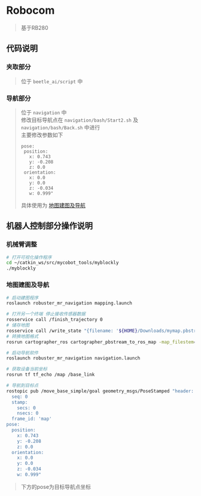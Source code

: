 # Robocom
> 基于RB280

## 代码说明
### 夹取部分
> 位于 `beetle_ai/script` 中

### 导航部分
> 位于 `navigation` 中\
> 修改目标导航点在 `navigation/bash/Start2.sh` 及 `navigation/bash/Back.sh` 中进行\
> 主要修改参数如下
> ```
> pose:
>  position: 
>    x: 0.743
>    y: -0.208
>    z: 0.0
>  orientation: 
>    x: 0.0
>    y: 0.0
>    z: -0.034
>    w: 0.999"
> ```
> 具体使用为 [地图建图及导航](#地图建图及导航)


## 机器人控制部分操作说明
### 机械臂调整
```bash
# 打开可视化操作程序
cd ~/catkin_ws/src/mycobot_tools/myblockly
./myblockly
```

### 地图建图及导航
```bash
# 启动建图程序
roslaunch robuster_mr_navigation mapping.launch

# 打开另一个终端 停止接收传感器数据
rosservice call /finish_trajectory 0
# 储存地图
rosservice call /write_state "{filename: '${HOME}/Downloads/mymap.pbstream'}"
# 转换地图格式
rosrun cartographer_ros cartographer_pbstream_to_ros_map -map_filestem={HOME}/Downloads/mymap -pbstream_filename=/home/robuster/Downloads/mymap.pbstream -resolution=0.05

# 启动导航软件
roslaunch robuster_mr_navigation navigation.launch

# 获取设备当前坐标
rosrun tf tf_echo /map /base_link

# 导航到目标点
rostopic pub /move_base_simple/goal geometry_msgs/PoseStamped "header:
  seq: 0
  stamp: 
    secs: 0
    nsecs: 0
  frame_id: 'map'
pose:
  position: 
    x: 0.743
    y: -0.208
    z: 0.0
  orientation: 
    x: 0.0
    y: 0.0
    z: -0.034
    w: 0.999"
```
> 下方的pose为目标导航点坐标
